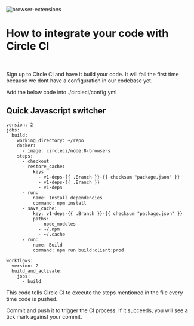 <img src="https://firebasestorage.googleapis.com/v0/b/jsdrome.appspot.com/o/undraw_following_q0cr.svg?alt=media&token=4a95ba13-c23f-4a1b-b4d0-7993694b4756" title="browser-extensions" class="post-first-image" />

# How to integrate your code with Circle CI

&nbsp;

Sign up to Circle CI and have it build your code. It will fail the first time because we dont have a configuration in our codebase yet.

Add the below code into ./circleci/config.yml


## Quick Javascript switcher

    version: 2
    jobs:
      build:
        working_directory: ~/repo
        docker:
          - image: circleci/node:8-browsers
        steps:
          - checkout
          - restore_cache:
              keys:
                - v1-deps-{{ .Branch }}-{{ checksum "package.json" }}
                - v1-deps-{{ .Branch }}
                - v1-deps
          - run:
              name: Install dependencies
              command: npm install
          - save_cache:
              key: v1-deps-{{ .Branch }}-{{ checksum "package.json" }}
              paths:
                - node_modules
                - ~/.npm
                - ~/.cache
          - run:
              name: Build
              command: npm run build:client:prod

    workflows:
      version: 2
      build_and_activate:
        jobs:
          - build

This code tells Circle CI to execute the steps mentioned in the file every time code is pushed.

Commit and push it to trigger the CI process. If it succeeds, you will see a tick mark against your commit.